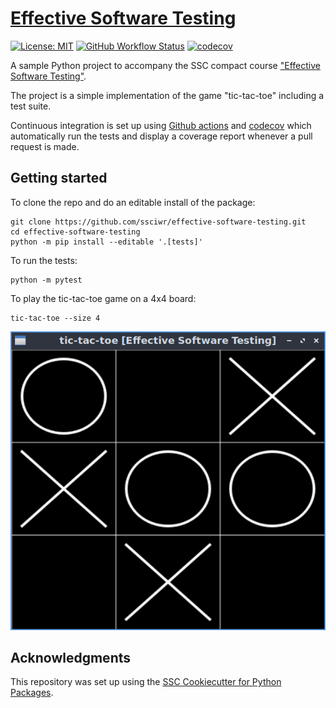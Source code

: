 # [Effective Software Testing](https://ssciwr.github.io/effective-software-testing)

[![License: MIT](https://img.shields.io/badge/License-MIT-yellow.svg)](https://opensource.org/licenses/MIT)
[![GitHub Workflow Status](https://img.shields.io/github/actions/workflow/status/ssciwr/effective-software-testing/ci.yml?branch=main)](https://github.com/ssciwr/effective-software-testing/actions/workflows/ci.yml)
[![codecov](https://codecov.io/gh/ssciwr/effective-software-testing/branch/main/graph/badge.svg)](https://codecov.io/gh/ssciwr/effective-software-testing)

A sample Python project to accompany the SSC compact course ["Effective Software Testing"](https://ssciwr.github.io/effective-software-testing).

The project is a simple implementation of the game "tic-tac-toe" including a test suite.

Continuous integration is set up using
[Github actions](https://github.com/ssciwr/effective-software-testing/actions/workflows/ci.yml)
and
[codecov](https://app.codecov.io/gh/ssciwr/effective-software-testing)
which automatically run the tests and display a coverage report whenever a pull request is made.

## Getting started

To clone the repo and do an editable install of the package:

```
git clone https://github.com/ssciwr/effective-software-testing.git
cd effective-software-testing
python -m pip install --editable '.[tests]'
```

To run the tests:

```
python -m pytest
```

To play the tic-tac-toe game on a 4x4 board:
```
tic-tac-toe --size 4
```

![screenshot](docs/assets/images/screenshot.png)

## Acknowledgments

This repository was set up using the [SSC Cookiecutter for Python Packages](https://github.com/ssciwr/cookiecutter-python-package).
